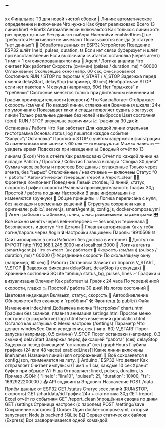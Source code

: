 # -
хх
Финальное ТЗ для новой чистой сборки 🧵 Линии: автоматическое определение и включение Что нужно Как будет реализовано Всего 13 линий line1 → line13 Автоматически включаются Как только с линии хоть раз придут данные Без ручного выбора Настройки enabledLines[] не требуются Неактивные не исчезают Показываются всегда (в статусе “нет данных”) 🔄 Обработка данных от ESP32 Устройство Поведение ESP32 шлёт lineId, pulses, duration, ts Если нет связи буферизует и шлёт при восстановлении Если выключили считается остановка (через агент) 1 имп = 1 см фиксированная логика 🧠 Agent / Логика анализа Что считает Как работает Скорость (см/мин) (pulses / duration_ms) * 60000 Сглаживание Скользящее окно (напр. 60 сек, фиксированно) Состояния: RUN / STOP по порогам V_START / V_STOP Задержка перед сменой delayStart, delayStop (например, 30 сек) Необратимые STOP если нет пакетов > N секунд (например, 60с) Нет “прыжков” и “гребёнки” Состояние меняется только при длительном изменении 📊 График производительности (скорости) Что Как работает Отображает скорость (см/мин) По каждой линии, сглаженная Временная шкала: 24ч по умолчанию Показывает пики и спады позволяет судить о загрузке линии Только реальные данные без нолей и выбросов Цвет состояния (фон): RUN / STOP визуально различимы 📈 График за 30 дней: Остановка / Работа Что Как работает Для каждой линии отдельная гистограмма Основа: status_log пишется каждое событие "Запуск"/"Остановка" Простой = STOP с учётом задержек и фильтрации Сглажены короткие скачки < 60 сек — игнорируются Можно навести — увидеть время Подсказка при наведении 📊 Сводный отчёт по 13 линиям (Excel) Что в отчёте Как реализовано Отчёт по каждой линии на вкладке Работа / Простой / События Главная вкладка “Сводка 30 дней” Сумма часов работы и простоев Все данные сглаженные Только через агента, без “сырых” Отключённые / неактивные — включены Статус “0 ч работы” Автоматическая генерация /report и /report_clean 🧑‍💻 Фронтенд Компонент Поведение Левый столбец 13 линий, статус, скорость График скорости Реальная производительность График 30д Простой / работа по дням Настройки В виде информации (не изменяются вручную) 🔧 Общие принципы 💡 Логика переписана с нуля, без накладок и временных решений 📁 Структура сохранена как в оригинале: public/, server.js, smartAgent.js, config.js, docker-compose.yml 🧠 Агент работает стабильно, точно, с настраиваемыми параметрами 🎛 Всё можно менять через веб-интерфейс — без кода и терминала 🔐 Безопасность и доступ Что Детали 🔑 Главная авторизация Как у тебя: логин/пароль через /login 🔒 Настройки защищены Пароль: 19910509 🌐 Сайт изолирован в сети Работает без доступа в интернет 🔁 Доступ по IP:PORT http://192.168.1.245:3000 или localhost:3000 🧠 Логика агента (smartAgent.js) Что считает Как работает 📏 Скорость (см/мин) (pulses / duration_ms) * 60000 ⏱️ Усреднение скорости По скользящему окну (например, 60 сек) 🚦 Работа / Остановка Зависит от порогов V_START, V_STOP 🧘 Задержка фиксации delayStart, delayStop (в секундах) 🧠 Хранение состояний SQLite таблица status_log, pulses, lines 📈 Графики и визуализация Элемент Как работает 📊 График 24 часа По усреднённой скорости, гладко 📉 Простой / работа 30 дней Из логов состояний 🎨 Цветовая индикация Вкл/выкл, статус, скорость 🔁 Автообновление Обновляется без скачков и “гребёнки” 🛠️ Фронтенд (в public/) Файл Изменения index.html Добавлена кнопка “Настройки” charts.html Графики без скачков, плавная анимация settings.html Простое меню настроек (в разработке) login.html Без изменений granulation.html Остался как заглушка ⚙️ Меню настроек (/settings) Параметр Что делает windowSec Окно усреднения, сек (напр. 60) V_START Порог запуска (например, 0.5 см/мин) V_STOP Порог остановки (например, 0.3 см/мин) delayStart Задержка перед фиксацией “работа” (сек) delayStop Задержка перед фиксацией “остановка” (сек) graphHours Глубина графика (24 или 48 часов) enabledLines[] Какие линии включены lineNames Названия линий (для отображения) 📁 Всё сохраняется в config.json, применяется на лету. 🤖 Arduino / ESP32 Что делает Как отправляет Считает импульсы (1 имп = 1 см) каждые 10 сек Хранит буфер при обрыве Wi-Fi да Отправляет: lineId, pulses, duration, ts Пример JSON: { "lineId": "line10", "pulses": 25, "duration": 10000, "ts": 1692922200000 } 📤 API эндпоинты Эндпоинт Назначение POST /data Приём данных от ESP32 GET /status Статус всех линий (RUN/STOP, скорость) GET /chartdata/:id График 24ч + статистика 30д GET /report Excel отчёт по событиям GET /report_clean Упрощённая сводка по дням GET /settings Страница настроек (c паролем) POST /settings/save Сохранение настроек 🐳 Docker Один docker-compose.yml, который запускает: Node.js backend SQLite БД Сервер статических файлов (Express) Всё разворачивается одной командой:
